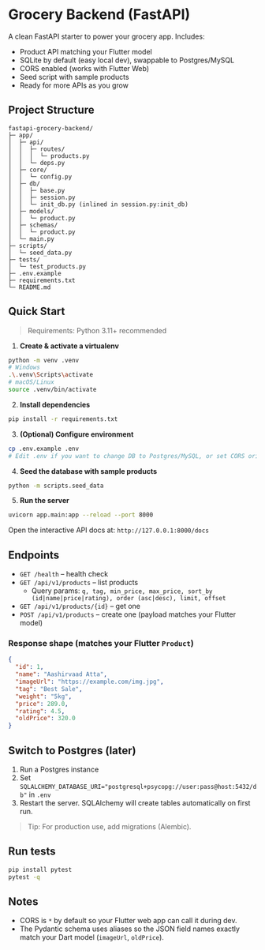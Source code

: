 # Grocery Backend (FastAPI)

A clean FastAPI starter to power your grocery app. Includes:
- Product API matching your Flutter model
- SQLite by default (easy local dev), swappable to Postgres/MySQL
- CORS enabled (works with Flutter Web)
- Seed script with sample products
- Ready for more APIs as you grow

## Project Structure
```
fastapi-grocery-backend/
├─ app/
│  ├─ api/
│  │  ├─ routes/
│  │  │  └─ products.py
│  │  └─ deps.py
│  ├─ core/
│  │  └─ config.py
│  ├─ db/
│  │  ├─ base.py
│  │  ├─ session.py
│  │  └─ init_db.py (inlined in session.py:init_db)
│  ├─ models/
│  │  └─ product.py
│  ├─ schemas/
│  │  └─ product.py
│  └─ main.py
├─ scripts/
│  └─ seed_data.py
├─ tests/
│  └─ test_products.py
├─ .env.example
├─ requirements.txt
└─ README.md
```

## Quick Start

> Requirements: Python 3.11+ recommended

1) **Create & activate a virtualenv**
```bash
python -m venv .venv
# Windows
.\.venv\Scripts\activate
# macOS/Linux
source .venv/bin/activate
```

2) **Install dependencies**
```bash
pip install -r requirements.txt
```

3) **(Optional) Configure environment**
```bash
cp .env.example .env
# Edit .env if you want to change DB to Postgres/MySQL, or set CORS origins.
```

4) **Seed the database with sample products**
```bash
python -m scripts.seed_data
```

5) **Run the server**
```bash
uvicorn app.main:app --reload --port 8000
```
Open the interactive API docs at: `http://127.0.0.1:8000/docs`

## Endpoints

- `GET /health` – health check
- `GET /api/v1/products` – list products
  - Query params: `q, tag, min_price, max_price, sort_by (id|name|price|rating), order (asc|desc), limit, offset`
- `GET /api/v1/products/{id}` – get one
- `POST /api/v1/products` – create one (payload matches your Flutter model)

### Response shape (matches your Flutter `Product`)
```json
{
  "id": 1,
  "name": "Aashirvaad Atta",
  "imageUrl": "https://example.com/img.jpg",
  "tag": "Best Sale",
  "weight": "5kg",
  "price": 289.0,
  "rating": 4.5,
  "oldPrice": 320.0
}
```

## Switch to Postgres (later)
1. Run a Postgres instance
2. Set `SQLALCHEMY_DATABASE_URI="postgresql+psycopg://user:pass@host:5432/db"` in `.env`
3. Restart the server. SQLAlchemy will create tables automatically on first run.

> Tip: For production use, add migrations (Alembic).

## Run tests
```bash
pip install pytest
pytest -q
```

## Notes
- CORS is `*` by default so your Flutter web app can call it during dev.
- The Pydantic schema uses aliases so the JSON field names exactly match your Dart model (`imageUrl`, `oldPrice`).
```
